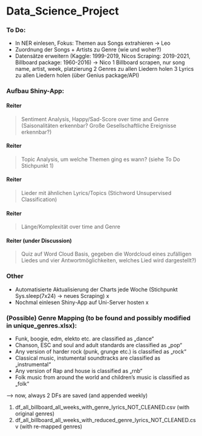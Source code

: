 # Data_Science_Project


### To Do:
- In NER einlesen, Fokus: Themen aus Songs extrahieren      -> Leo
- Zuordnung der Songs + Artists zu Genre (wie und woher?)
- Datensätze erweitern (Kaggle: 1999-2019, Nicos Scraping: 2019-2021, Billboard package: 1960-2016)   -> Nico
1 Billboard scrapen, nur song name, artist, week, platzierung
2 Genres zu allen Liedern holen
3 Lyrics zu allen Liedern holen (über Genius package/API)


### Aufbau Shiny-App:

#### Reiter
> Sentiment Analysis, Happy/Sad-Score over time and Genre (Saisonalitäten erkennbar? Große Gesellschaftliche Ereignisse erkennbar?)

#### Reiter 
> Topic Analysis, um welche Themen ging es wann? (siehe To Do Stichpunkt 1)

#### Reiter 
> Lieder mit ähnlichen Lyrics/Topics (Stichword Unsupervised Classification)

#### Reiter 
> Länge/Komplexität over time and Genre

#### Reiter (under Discussion)
> Quiz auf Word Cloud Basis, gegeben die Wordcloud eines zufälligen Liedes und vier Antwortmöglichkeiten, welches Lied wird dargestellt?)




### Other

- Automatisierte Aktualisierung der Charts jede Woche (Stichpunkt Sys.sleep(7x24) -> neues Scraping) x
- Nochmal einlesen Shiny-App auf Uni-Server hosten x



### (Possible) Genre Mapping (to be found and possibly modified in unique_genres.xlsx):

-	Funk, boogie, edm, elekto etc. are classified as „dance“
-	Chanson, ESC and soul and adult standards are classified as „pop“
-	Any version of harder rock (punk, grunge etc.) is classified as „rock“
-	Classical music, instumental soundtracks are classified as  „instrumental“
-	Any version of Rap and house is classified as „rnb“
-	Folk music from around the world and children’s music is classified as „folk“

--> now, always 2 DFs are saved (and appended weekly)
1) df_all_billboard_all_weeks_with_genre_lyrics_NOT_CLEANED.csv (with original genres)
2) df_all_billboard_all_weeks_with_reduced_genre_lyrics_NOT_CLEANED.csv (with re-mapped genres)

